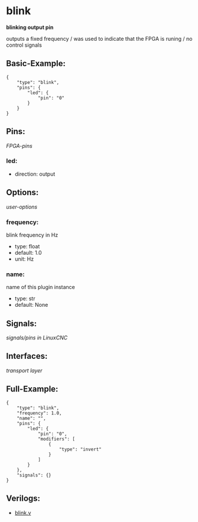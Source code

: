# blink
**blinking output pin**

outputs a fixed frequency / was used to indicate that the FPGA is runing / no control signals

## Basic-Example:
```
{
    "type": "blink",
    "pins": {
        "led": {
            "pin": "0"
        }
    }
}
```

## Pins:
*FPGA-pins*
### led:

 * direction: output


## Options:
*user-options*
### frequency:
blink frequency in Hz

 * type: float
 * default: 1.0
 * unit: Hz

### name:
name of this plugin instance

 * type: str
 * default: None


## Signals:
*signals/pins in LinuxCNC*


## Interfaces:
*transport layer*


## Full-Example:
```
{
    "type": "blink",
    "frequency": 1.0,
    "name": "",
    "pins": {
        "led": {
            "pin": "0",
            "modifiers": [
                {
                    "type": "invert"
                }
            ]
        }
    },
    "signals": {}
}
```

## Verilogs:
 * [blink.v](blink.v)

